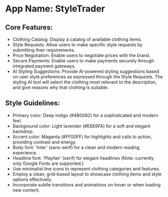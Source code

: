 # **App Name**: StyleTrader

## Core Features:

- Clothing Catalog: Display a catalog of available clothing items.
- Style Requests: Allow users to make specific style requests by submitting their requirements.
- Price Negotiation: Enable users to negotiate prices with the brand.
- Secure Payments: Enable users to make payments securely through integrated payment gateways.
- AI Styling Suggestions: Provide AI-powered styling suggestions based on user style preferences as expressed through the Style Requests. The styling AI tool will select the clothing most relevant to the description, and give reasons why that clothing is suitable.

## Style Guidelines:

- Primary color: Deep indigo (#4B0082) for a sophisticated and modern feel.
- Background color: Light lavender (#E6E6FA) for a soft and elegant backdrop.
- Accent color: Magenta (#FF00FF) for highlights and calls to action, providing contrast and energy.
- Body font: 'Inter' (sans-serif) for a clean and modern reading experience.
- Headline font: 'Playfair' (serif) for elegant headlines (Note: currently only Google Fonts are supported.)
- Use minimalist line icons to represent clothing categories and features.
- Employ a clean, grid-based layout to showcase clothing items and style options effectively.
- Incorporate subtle transitions and animations on hover or when loading new content.